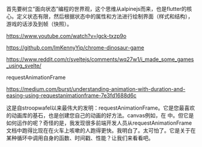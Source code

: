 首先要树立“面向状态”编程的世界观，这个思维从alpinejs而来，也是flutter的核心。定义状态有限，然后根据状态中的属性和方法进行绘制界面（样式和结构），游戏的话涉及到帧（快照）。

https://www.youtube.com/watch?v=lgck-txzp9o

https://github.com/ImKennyYip/chrome-dinosaur-game

https://www.reddit.com/r/sveltejs/comments/wq27w1/i_made_some_games_using_svelte/

requestAnimationFrame

https://medium.com/burst/understanding-animation-with-duration-and-easing-using-requestanimationframe-7e3fd1688d6c

这是自stroopwafel以来最伟大的发明：requestAnimationFrame。它是您最喜欢的动画库的基石，也是创建您自己的动画的好方法。canvas例如，在 中。但它是如何运作的呢？奇怪的是，我发现很多前端开发人员从requestAnimationFrame文档中跑得比现在在火车上咳嗽的人跑得更快。我明白了。太可怕了。它是关于在某种循环中调用自身的函数、时间戳、性能？让我们来看看吧。
